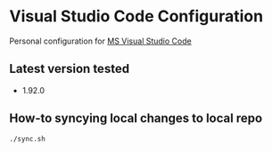 # Visual Studio Code Configuration

Personal configuration for [MS Visual Studio Code](https://code.visualstudio.com)

## Latest version tested

* 1.92.0

## How-to syncying local changes to local repo

```shell
./sync.sh
```
